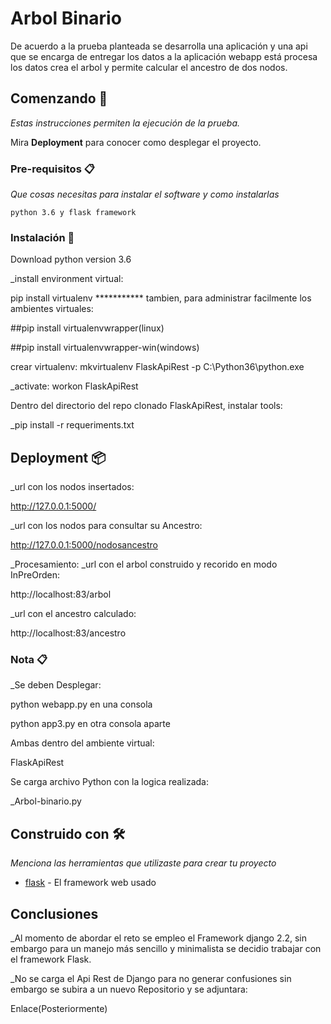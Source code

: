 # Arbol Binario

De acuerdo a la prueba planteada se desarrolla una aplicación y una api que se encarga de entregar los datos a la aplicación webapp está procesa los datos crea el arbol y permite calcular el ancestro de dos nodos.

## Comenzando 🚀

_Estas instrucciones permiten la ejecución de la prueba._

Mira **Deployment** para conocer como desplegar el proyecto.


### Pre-requisitos 📋

_Que cosas necesitas para instalar el software y como instalarlas_

```
python 3.6 y flask framework
```

### Instalación 🔧
Download python version 3.6

_install environment virtual:

pip install virtualenv
*********** tambien, para administrar facilmente los ambientes virtuales:

##pip install virtualenvwrapper(linux)

##pip install virtualenvwrapper-win(windows)


crear virtualenv: mkvirtualenv FlaskApiRest -p C:\Python36\python.exe

_activate: workon FlaskApiRest


Dentro del directorio del repo clonado FlaskApiRest, instalar tools:

_pip install -r requeriments.txt


## Deployment 📦
_url con los nodos insertados:

http://127.0.0.1:5000/

_url con los nodos para consultar su Ancestro:

http://127.0.0.1:5000/nodosancestro

_Procesamiento:
_url con el arbol construido y recorido en modo InPreOrden:

http://localhost:83/arbol

_url con el ancestro calculado:

http://localhost:83/ancestro

### Nota 📋
_Se deben Desplegar:

python webapp.py en una consola

python app3.py en otra consola aparte

Ambas dentro del ambiente virtual:

FlaskApiRest

Se carga archivo Python con la logica realizada:

_Arbol-binario.py

## Construido con 🛠️

_Menciona las herramientas que utilizaste para crear tu proyecto_

* [flask](http://flask.pocoo.org/) - El framework web usado

## Conclusiones
_Al momento de abordar el reto se empleo el Framework django 2.2, sin embargo para un manejo más sencillo y minimalista se decidio trabajar con el framework Flask.

_No se carga el Api Rest de Django para no generar confusiones sin embargo se subira a un nuevo Repositorio y se adjuntara:

Enlace(Posteriormente)
